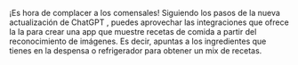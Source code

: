 ¡Es hora de complacer a los comensales! Siguiendo los pasos de la nueva actualización de ChatGPT
, puedes aprovechar las integraciones que ofrece la Ia para crear una app que muestre recetas de comida
 a partir del reconocimiento de imágenes. Es decir, apuntas a los ingredientes que tienes en la despensa
  o refrigerador para obtener un mix de recetas. 